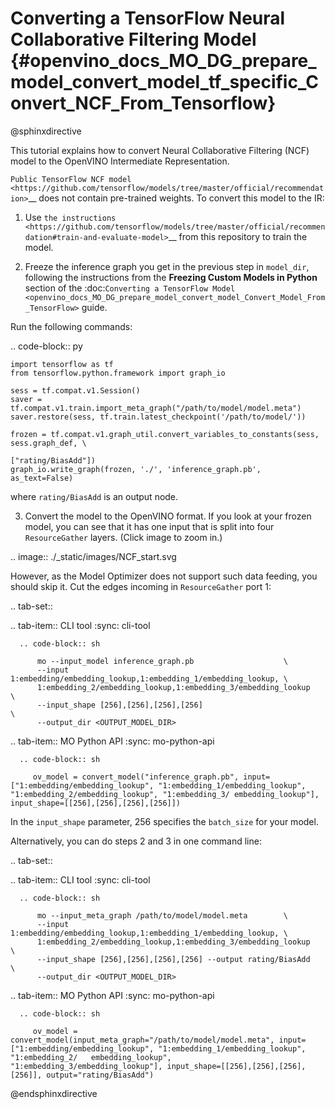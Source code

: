 # Converting a TensorFlow Neural Collaborative Filtering Model {#openvino_docs_MO_DG_prepare_model_convert_model_tf_specific_Convert_NCF_From_Tensorflow}

@sphinxdirective

This tutorial explains how to convert Neural Collaborative Filtering (NCF) model to the OpenVINO Intermediate Representation.

`Public TensorFlow NCF model <https://github.com/tensorflow/models/tree/master/official/recommendation>`__ does not contain pre-trained weights. To convert this model to the IR:

1. Use `the instructions <https://github.com/tensorflow/models/tree/master/official/recommendation#train-and-evaluate-model>`__ from this repository to train the model.

2. Freeze the inference graph you get in the previous step in ``model_dir``, following the instructions from the **Freezing Custom Models in Python** section of the :doc:`Converting a TensorFlow Model <openvino_docs_MO_DG_prepare_model_convert_model_Convert_Model_From_TensorFlow>` guide.

Run the following commands:

.. code-block:: py

    import tensorflow as tf
    from tensorflow.python.framework import graph_io

    sess = tf.compat.v1.Session()
    saver = tf.compat.v1.train.import_meta_graph("/path/to/model/model.meta")
    saver.restore(sess, tf.train.latest_checkpoint('/path/to/model/'))

    frozen = tf.compat.v1.graph_util.convert_variables_to_constants(sess, sess.graph_def, \
                                                        ["rating/BiasAdd"])
    graph_io.write_graph(frozen, './', 'inference_graph.pb', as_text=False)

where ``rating/BiasAdd`` is an output node.

3. Convert the model to the OpenVINO format. If you look at your frozen model, you can see that
it has one input that is split into four ``ResourceGather`` layers. (Click image to zoom in.)

.. image::  ./_static/images/NCF_start.svg

However, as the Model Optimizer does not support such data feeding, you should skip it. Cut
the edges incoming in ``ResourceGather`` port 1:


.. tab-set::

   .. tab-item:: CLI tool
      :sync: cli-tool

      .. code-block:: sh

          mo --input_model inference_graph.pb                    \
          --input 1:embedding/embedding_lookup,1:embedding_1/embedding_lookup, \
          1:embedding_2/embedding_lookup,1:embedding_3/embedding_lookup        \
          --input_shape [256],[256],[256],[256]                                \
          --output_dir <OUTPUT_MODEL_DIR>

   .. tab-item:: MO Python API
      :sync: mo-python-api

      .. code-block:: sh

         ov_model = convert_model("inference_graph.pb", input=["1:embedding/embedding_lookup", "1:embedding_1/embedding_lookup", "1:embedding_2/embedding_lookup", "1:embedding_3/ embedding_lookup"], input_shape=[[256],[256],[256],[256]])


In the ``input_shape`` parameter, 256 specifies the ``batch_size`` for your model.

Alternatively, you can do steps 2 and 3 in one command line:

.. tab-set::

   .. tab-item:: CLI tool
      :sync: cli-tool

      .. code-block:: sh

          mo --input_meta_graph /path/to/model/model.meta        \
          --input 1:embedding/embedding_lookup,1:embedding_1/embedding_lookup, \
          1:embedding_2/embedding_lookup,1:embedding_3/embedding_lookup        \
          --input_shape [256],[256],[256],[256] --output rating/BiasAdd        \
          --output_dir <OUTPUT_MODEL_DIR>

   .. tab-item:: MO Python API
      :sync: mo-python-api

      .. code-block:: sh

         ov_model = convert_model(input_meta_graph="/path/to/model/model.meta", input=["1:embedding/embedding_lookup", "1:embedding_1/embedding_lookup", "1:embedding_2/   embedding_lookup", "1:embedding_3/embedding_lookup"], input_shape=[[256],[256],[256],[256]], output="rating/BiasAdd")


@endsphinxdirective
